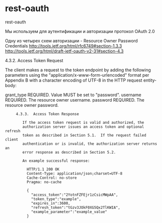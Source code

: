 rest-oauth
==========

rest-oauth

Мы используем для аутентификации и авторизации протокол OAuth 2.0

Одну из четырех схем авторизации - Resource Owner Password Credentials
http://tools.ietf.org/html/rfc6749#section-1.3.3
http://tools.ietf.org/html/draft-ietf-oauth-v2-31#section-4.3


4.3.2.  Access Token Request

   The client makes a request to the token endpoint by adding the
   following parameters using the "application/x-www-form-urlencoded"
   format per Appendix B with a character encoding of UTF-8 in the HTTP
   request entity-body:

   grant_type
         REQUIRED.  Value MUST be set to "password".
   username
         REQUIRED.  The resource owner username.
   password
         REQUIRED.  The resource owner password.




         4.3.3.  Access Token Response

            If the access token request is valid and authorized, the
            authorization server issues an access token and optional refresh
            token as described in Section 5.1.  If the request failed client
            authentication or is invalid, the authorization server returns an
            error response as described in Section 5.2.

            An example successful response:

              HTTP/1.1 200 OK
              Content-Type: application/json;charset=UTF-8
              Cache-Control: no-store
              Pragma: no-cache

              {
                "access_token":"2YotnFZFEjr1zCsicMWpAA",
                "token_type":"example",
                "expires_in":3600,
                "refresh_token":"tGzv3JOkF0XG5Qx2TlKWIA",
                "example_parameter":"example_value"
              }